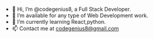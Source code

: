 - 👋 Hi, I’m @codegenius8, a Full Stack Developer.
- 👀 I’m available for any type of Web Development work.
- 🌱 I’m currently learning React,python.
- 📫 Contact me at codegenius8@gmail.com 

<!---
codegenius8/codegenius8 is a ✨ special ✨ repository because its `README.md` (this file) appears on your GitHub profile.
You can click the Preview link to take a look at your changes.
--->
